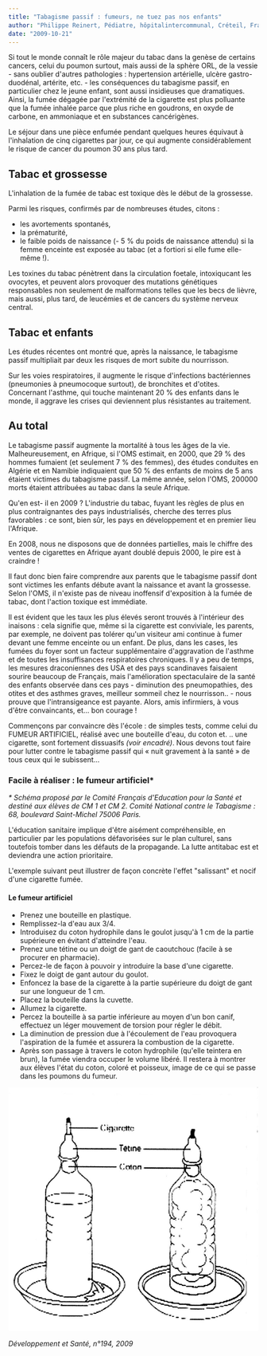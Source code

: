 ```yaml
---
title: "Tabagisme passif : fumeurs, ne tuez pas nos enfants"
author: "Philippe Reinert, Pédiatre, hôpitalintercommunal, Créteil, France "
date: "2009-10-21"
---
```


<div class="teaser"><p>Si tout le monde connaît le rôle majeur du tabac dans la genèse de certains cancers, celui du poumon surtout, mais aussi de la sphère ORL, de la vessie - sans oublier d'autres pathologies : hypertension artérielle, ulcère gastro-duodénal, artérite, etc. - les conséquences du tabagisme passif, en particulier chez le jeune enfant, sont aussi insidieuses que dramatiques. Ainsi, la fumée dégagée par l'extrémité de la cigarette est plus polluante que la fumée inhalée parce que plus riche en goudrons, en oxyde de carbone, en ammoniaque et en substances cancérigènes.</p>
<p>Le séjour dans une pièce enfumée pendant quelques heures équivaut à l'inhalation de cinq cigarettes par jour, ce qui augmente considérablement le risque de cancer du poumon 30 ans plus tard.</p></div>

## Tabac et grossesse

L'inhalation de la fumée de tabac est toxique dès le début de la grossesse.

Parmi les risques, confirmés par de nombreuses études, citons :

- les avortements spontanés,
- la prématurité,
- le faible poids de naissance (- 5 % du poids de nais­sance attendu) si la femme enceinte est exposée au tabac (et a fortiori si elle fume elle-même !).

Les toxines du tabac pénètrent dans la circulation foetale, intoxiqucant les ovocytes, et peuvent alors provoquer des mutations génétiques responsables non seulement de malformations telles que les becs de lièvre, mais aussi, plus tard, de leucémies et de cancers du système nerveux central.

## Tabac et enfants

Les études récentes ont montré que, après la nais­sance, le tabagisme passif multipliait par deux les risques de mort subite du nourrisson.

Sur les voies respiratoires, il augmente le risque d'infections bactériennes (pneumonies à pneumo­coque surtout), de bronchites et d'otites. Concernant l'asthme, qui touche maintenant 20 % des enfants dans le monde, il aggrave les crises qui deviennent plus résistantes au traitement.

## Au total

Le tabagisme passif augmente la mortalité à tous les âges de la vie. Malheureusement, en Afrique, si l'OMS estimait, en 2000, que 29 % des hommes fumaient (et seulement 7 % des femmes), des études conduites en Algérie et en Namibie indi­quaient que 50 % des enfants de moins de 5 ans étaient victimes du tabagisme passif. La même année, selon l'OMS, 200000 morts étaient attribuées au tabac dans la seule Afrique.

Qu'en est- il en 2009 ? L'industrie du tabac, fuyant les règles de plus en plus contraignantes des pays industrialisés, cherche des terres plus favorables : ce sont, bien sûr, les pays en développement et en premier lieu l'Afrique.

En 2008, nous ne disposons que de données partielles, mais le chiffre des ventes de cigarettes en Afrique ayant doublé depuis 2000, le pire est à craindre !

Il faut donc bien faire comprendre aux parents que le tabagisme passif dont sont victimes les enfants débute avant la naissance et avant la grossesse. Selon l'OMS, il n'existe pas de niveau inoffensif d'exposition à la fumée de tabac, dont l'action toxique est immédiate.

Il est évident que les taux les plus élevés seront trou­vés à l'intérieur des inaisons : cela signifie que, même si la cigarette est conviviale, les parents, par exemple, ne doivent pas tolérer qu'un visiteur ami continue à fumer devant une femme enceinte ou un enfant. De plus, dans les cases, les fumées du foyer sont un facteur supplémentaire d'aggravation de l'asthme et de toutes les insuffisances respiratoires chroniques. Il y a peu de temps, les mesures draconiennes des USA et des pays scandinaves faisaient sourire beau­coup de Français, mais l'amélioration spectaculaire de la santé des enfants observée dans ces pays - diminution des pneumopathies, des otites et des asthmes graves, meilleur sommeil chez le nourris­son.. - nous prouve que l'intransigeance est payante. Alors, amis infirmiers, à vous d'être convaincants, et... bon courage !

Commençons par convaincre dès l'école : de simples tests, comme celui du FUMEUR ARTIFI­CIEL, réalisé avec une bouteille d'eau, du coton et. .. une cigarette, sont fortement dissuasifs *(voir encadré)*. Nous devons tout faire pour lutter contre le tabagisme passif qui « nuit gravement à la santé » de tous ceux qui le subissent...

### Facile à réaliser : le fumeur artificiel\*

*\* Schéma proposé par le Comité Français d'Education pour la Santé et destiné aux élèves de CM 1 et CM 2. Comité National contre le Tabagisme : 68, boulevard Saint-Michel 75006 Paris.*

L'éducation sanitaire implique d'être aisément compréhensible, en particulier par les populations défavorisées sur le plan culturel, sans toutefois tomber dans les défauts de la propagande. La lutte antitabac est et deviendra une action prioritaire.

L'exemple suivant peut illustrer de façon concrète l'effet "salissant" et nocif d'une cigarette fumée.

#### Le fumeur artificiel

- Prenez une bouteille en plastique.
- Remplissez-la d'eau aux 3/4.
- Introduisez du coton hydrophile dans le goulot jusqu'à 1 cm de la partie supérieure en évitant d'atteindre l'eau.
- Prenez une tétine ou un doigt de gant de caout­chouc (facile à se procurer en pharmacie).
- Percez-le de façon à pouvoir y introduire la base d'une cigarette.
- Fixez le doigt de gant autour du goulot.
- Enfoncez la base de la cigarette à la partie supé­rieure du doigt de gant sur une longueur de 1 cm.
- Placez la bouteille dans la cuvette.
- Allumez la cigarette.
- Percez la bouteille à sa partie inférieure au moyen d'un bon canif, effectuez un léger mou­vement de torsion pour régler le débit.
- La diminution de pression due à l'écoulement de l'eau provoquera l'aspiration de la fumée et assurera la combustion de la cigarette.
- Après son passage à travers le coton hydrophile (qu'elle teintera en brun), la fumée viendra occu­per le volume libéré. Il restera à montrer aux élèves l'état du coton, coloré et poisseux, image de ce qui se passe dans les poumons du fumeur.

![](i2100-1.jpg)

*Développement et Santé, n°194, 2009*

